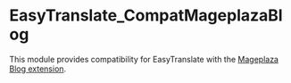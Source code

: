 # EasyTranslate_CompatMageplazaBlog 

This module provides compatibility for EasyTranslate with the [Mageplaza Blog extension](https://www.mageplaza.com/magento-2-better-blog/).
